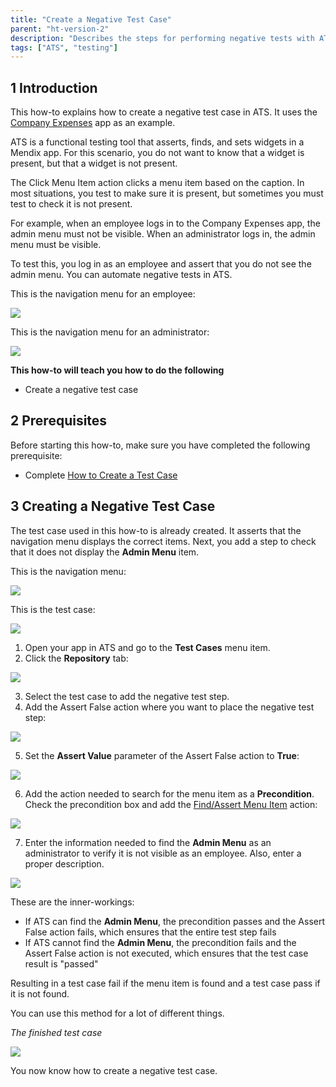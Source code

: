 ```yaml
---
title: "Create a Negative Test Case"
parent: "ht-version-2"
description: "Describes the steps for performing negative tests with ATS."
tags: ["ATS", "testing"]
---
```


## 1 Introduction

This how-to explains how to create a negative test case in ATS. It uses the [Company Expenses](https://appstore.home.mendix.com/link/app/240/) app as an example.

ATS is a functional testing tool that asserts, finds, and sets widgets in a Mendix app. For this scenario, you do not want to know that a widget is present, but that a widget is not present.

The Click Menu Item action clicks a menu item based on the caption. In most situations, you test to make sure it is present, but sometimes you must test to check it is not present.

For example, when an employee logs in to the Company Expenses app, the admin menu must not be visible. When an administrator logs in, the admin menu must be visible. 

To test this, you log in as an employee and assert that you do not see the admin menu. You can automate negative tests in ATS.

This is the navigation menu for an employee:

![](attachments/create-a-negative-test-case-2/navigation-menu-employee-company-expenses-app.png)

This is the navigation menu for an administrator:

![](attachments/create-a-negative-test-case-2/navigation-menu-administrator-company-expenses-app.png)

**This how-to will teach you how to do the following**

* Create a negative test case

## 2 Prerequisites

Before starting this how-to, make sure you have completed the following prerequisite:

* Complete [How to Create a Test Case](create-a-test-case-2)

## 3 Creating a Negative Test Case

The test case used in this how-to is already created. It asserts that the navigation menu displays the correct items. Next, you add a step to check that it does not display the **Admin Menu** item.

This is the navigation menu:

![](attachments/create-a-negative-test-case-2/navigation-menu-employee-company-expenses-app.png)

This is the test case:

![](attachments/create-a-negative-test-case-2/negative-test-case.png)

1. Open your app in ATS and go to the **Test Cases** menu item.
2.  Click the **Repository** tab:

  ![](attachments/create-a-negative-test-case-2/go-to-repository.png)

3. Select the test case to add the negative test step.
4. Add the Assert False action where you want to place the negative test step:

![](attachments/create-a-negative-test-case-2/add-the-assert-false.png)

5. Set the **Assert Value** parameter of the Assert False action to **True**:

![](attachments/create-a-negative-test-case-2/assert-value-parameter.png)

6.  Add the action needed to search for the menu item as a **Precondition**. Check the precondition box and add the [Find/Assert Menu Item](/ats/refguide/rg-version-1/findassert-menu-item) action:

  ![](attachments/create-a-negative-test-case-2/add-findassert-menu-item-as-precondition.png)

7.  Enter the information needed to find the **Admin Menu** as an administrator to verify it is not visible as an employee. Also, enter a proper description.

  ![](attachments/create-a-negative-test-case-2/negative-test-step-finished.png)

These are the inner-workings:

* If ATS can find the **Admin Menu**, the precondition passes and the Assert False action fails, which ensures that the entire test step fails
* If ATS cannot find the **Admin Menu**, the precondition fails and the Assert False action is not executed, which ensures that the test case result is "passed"

Resulting in a test case fail if the menu item is found and a test case pass if it is not found. 

You can use this method for a lot of different things. 

_The finished test case_

![](attachments/create-a-negative-test-case-2/the-finished-test-case.png)

You now know how to create a negative test case.
